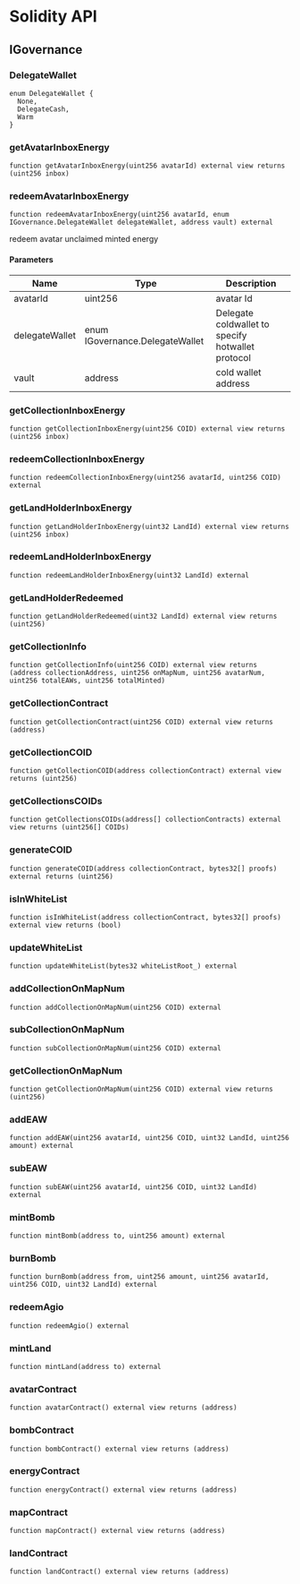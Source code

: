 # Solidity API

## IGovernance

### DelegateWallet

```solidity
enum DelegateWallet {
  None,
  DelegateCash,
  Warm
}
```

### getAvatarInboxEnergy

```solidity
function getAvatarInboxEnergy(uint256 avatarId) external view returns (uint256 inbox)
```

### redeemAvatarInboxEnergy

```solidity
function redeemAvatarInboxEnergy(uint256 avatarId, enum IGovernance.DelegateWallet delegateWallet, address vault) external
```

redeem avatar unclaimed minted energy

#### Parameters

| Name | Type | Description |
| ---- | ---- | ----------- |
| avatarId | uint256 | avatar Id |
| delegateWallet | enum IGovernance.DelegateWallet | Delegate coldwallet to specify hotwallet protocol |
| vault | address | cold wallet address |

### getCollectionInboxEnergy

```solidity
function getCollectionInboxEnergy(uint256 COID) external view returns (uint256 inbox)
```

### redeemCollectionInboxEnergy

```solidity
function redeemCollectionInboxEnergy(uint256 avatarId, uint256 COID) external
```

### getLandHolderInboxEnergy

```solidity
function getLandHolderInboxEnergy(uint32 LandId) external view returns (uint256 inbox)
```

### redeemLandHolderInboxEnergy

```solidity
function redeemLandHolderInboxEnergy(uint32 LandId) external
```

### getLandHolderRedeemed

```solidity
function getLandHolderRedeemed(uint32 LandId) external view returns (uint256)
```

### getCollectionInfo

```solidity
function getCollectionInfo(uint256 COID) external view returns (address collectionAddress, uint256 onMapNum, uint256 avatarNum, uint256 totalEAWs, uint256 totalMinted)
```

### getCollectionContract

```solidity
function getCollectionContract(uint256 COID) external view returns (address)
```

### getCollectionCOID

```solidity
function getCollectionCOID(address collectionContract) external view returns (uint256)
```

### getCollectionsCOIDs

```solidity
function getCollectionsCOIDs(address[] collectionContracts) external view returns (uint256[] COIDs)
```

### generateCOID

```solidity
function generateCOID(address collectionContract, bytes32[] proofs) external returns (uint256)
```

### isInWhiteList

```solidity
function isInWhiteList(address collectionContract, bytes32[] proofs) external view returns (bool)
```

### updateWhiteList

```solidity
function updateWhiteList(bytes32 whiteListRoot_) external
```

### addCollectionOnMapNum

```solidity
function addCollectionOnMapNum(uint256 COID) external
```

### subCollectionOnMapNum

```solidity
function subCollectionOnMapNum(uint256 COID) external
```

### getCollectionOnMapNum

```solidity
function getCollectionOnMapNum(uint256 COID) external view returns (uint256)
```

### addEAW

```solidity
function addEAW(uint256 avatarId, uint256 COID, uint32 LandId, uint256 amount) external
```

### subEAW

```solidity
function subEAW(uint256 avatarId, uint256 COID, uint32 LandId) external
```

### mintBomb

```solidity
function mintBomb(address to, uint256 amount) external
```

### burnBomb

```solidity
function burnBomb(address from, uint256 amount, uint256 avatarId, uint256 COID, uint32 LandId) external
```

### redeemAgio

```solidity
function redeemAgio() external
```

### mintLand

```solidity
function mintLand(address to) external
```

### avatarContract

```solidity
function avatarContract() external view returns (address)
```

### bombContract

```solidity
function bombContract() external view returns (address)
```

### energyContract

```solidity
function energyContract() external view returns (address)
```

### mapContract

```solidity
function mapContract() external view returns (address)
```

### landContract

```solidity
function landContract() external view returns (address)
```

